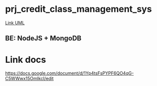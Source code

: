 # prj_credit_class_management_sys
[Link UML]([URL](https://app.diagrams.net/#G1EWAlIeX2MmxAxENU3o-vMIFRdn2MOG0U#%7B%22pageId%22%3A%22gv5vA5d2aHFLA912INUz%22%7D))

## BE: NodeJS + MongoDB

# Link docs
https://docs.google.com/document/d/1Yp4tsFsPYPF6QO4qG-C5WWwx15OmIkcI/edit
